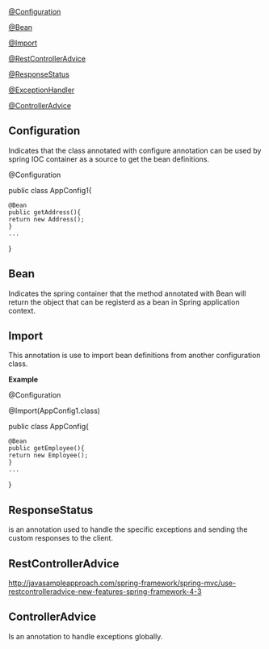 [@Configuration](#configuration)

[@Bean](#bean)

[@Import](#import)

[@RestControllerAdvice](#restControllerAdvice)

[@ResponseStatus](#responseStatus)

[@ExceptionHandler](#exceptionHandler)

[@ControllerAdvice](#controllerAdvice)


## Configuration 

Indicates that the class annotated with configure annotation can be used by spring IOC container as a source to get the bean definitions.

@Configuration

public class AppConfig1{

    @Bean  
    public getAddress(){
    return new Address();
    }
    ...
}


## Bean

Indicates the spring container that the method annotated with Bean will return the object that can be registerd as a bean in Spring application context.



## Import

This annotation is use to import bean definitions from another configuration class.

**Example**




@Configuration

@Import(AppConfig1.class)

public class AppConfig{

    @Bean  
    public getEmployee(){
    return new Employee();
    }
    ...
}


## ResponseStatus

is an annotation used to handle the specific exceptions and sending the custom responses to the client.



## RestControllerAdvice

http://javasampleapproach.com/spring-framework/spring-mvc/use-restcontrolleradvice-new-features-spring-framework-4-3


## ControllerAdvice

Is an annotation to handle exceptions globally.




